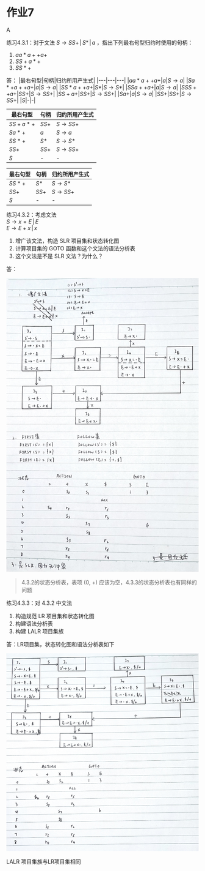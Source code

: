 # 作业7

A

练习4.3.1：对于文法 $S\rightarrow SS+\,|\,S*\,|\,a$ ，指出下列最右句型归约时使用的句柄：
1. $aa*a++a+$
2. $SS+a*+$
3. $SS*+$

答：
|最右句型|句柄|归约所用产生式|
|---|---|---|
|$aa*a++a+$|$a$|$S\rightarrow a$|
|$Sa*+a++a+$|$a$|$S\rightarrow a$|
|$SS*a++a+$|$S*$|$S\rightarrow S*$|
|$SSa++a+$|$a$|$S\rightarrow a$|
|$SSS++a+$|$SS+$|$S\rightarrow SS+$|
|$SS+a+$|$SS+$|$S\rightarrow SS+$|
|$Sa+$|$a$|$S\rightarrow a$|
|$SS+$|$SS+$|$S\rightarrow SS+$|
|$S$|-|-|

|最右句型|句柄|归约所用产生式|
|---|---|---|
|$SS+a*+$|$SS+$|$S\rightarrow SS+$|
|$Sa*+$|$a$|$S\rightarrow a$|
|$SS*+$|$S*$|$S\rightarrow S*$|
|$SS+$|$SS+$|$S\rightarrow SS+$|
|$S$|-|-|

|最右句型|句柄|归约所用产生式|
|---|---|---|
|$SS*+$|$S*$|$S\rightarrow S*$|
|$SS+$|$SS+$|$S\rightarrow SS+$|
|$S$|-|-|

练习4.3.2：考虑文法  
$S\rightarrow x=E\,|\,E$  
$E\rightarrow E+x\,|\,x$

1. 增广该文法，构造 SLR 项目集和状态转化图
2. 计算项目集的 GOTO 函数和这个文法的语法分析表
3. 这个文法是不是 SLR 文法？为什么？

答：

![compile-hm7-1](assets/compile-hm7-1.JPG)

>4.3.2的状态分析表，表项 (0, +) 应该为空，4.3.3的状态分析表也有同样的问题

练习4.3.3：对 4.3.2 中文法

1. 构造规范 LR 项目集和状态转化图
2. 构建语法分析表
3. 构建 LALR 项目集族

答：LR项目集，状态转化图和语法分析表如下

![compile-hm7-2](assets/compile-hm7-2.JPG)

LALR 项目集族与LR项目集相同